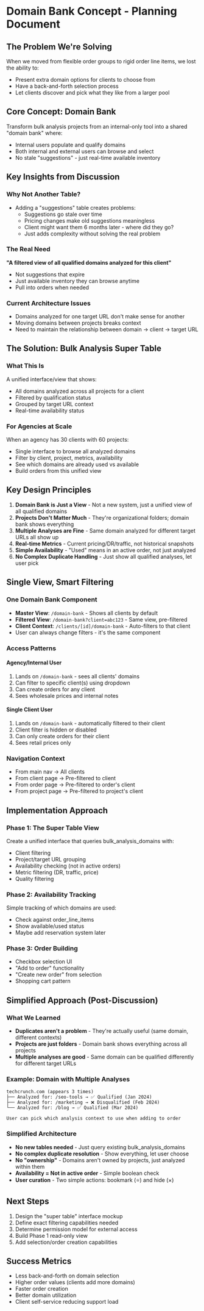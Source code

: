 # Domain Bank Concept - Planning Document

## The Problem We're Solving
When we moved from flexible order groups to rigid order line items, we lost the ability to:
- Present extra domain options for clients to choose from
- Have a back-and-forth selection process
- Let clients discover and pick what they like from a larger pool

## Core Concept: Domain Bank
Transform bulk analysis projects from an internal-only tool into a shared "domain bank" where:
- Internal users populate and qualify domains
- Both internal and external users can browse and select
- No stale "suggestions" - just real-time available inventory

## Key Insights from Discussion

### Why Not Another Table?
- Adding a "suggestions" table creates problems:
  - Suggestions go stale over time
  - Pricing changes make old suggestions meaningless
  - Client might want them 6 months later - where did they go?
  - Just adds complexity without solving the real problem

### The Real Need
**"A filtered view of all qualified domains analyzed for this client"**
- Not suggestions that expire
- Just available inventory they can browse anytime
- Pull into orders when needed

### Current Architecture Issues
- Domains analyzed for one target URL don't make sense for another
- Moving domains between projects breaks context
- Need to maintain the relationship between domain → client → target URL

## The Solution: Bulk Analysis Super Table

### What This Is
A unified interface/view that shows:
- All domains analyzed across all projects for a client
- Filtered by qualification status
- Grouped by target URL context
- Real-time availability status

### For Agencies at Scale
When an agency has 30 clients with 60 projects:
- Single interface to browse all analyzed domains
- Filter by client, project, metrics, availability
- See which domains are already used vs available
- Build orders from this unified view

## Key Design Principles

1. **Domain Bank is Just a View** - Not a new system, just a unified view of all qualified domains
2. **Projects Don't Matter Much** - They're organizational folders; domain bank shows everything
3. **Multiple Analyses are Fine** - Same domain analyzed for different target URLs all show up
4. **Real-time Metrics** - Current pricing/DR/traffic, not historical snapshots
5. **Simple Availability** - "Used" means in an active order, not just analyzed
6. **No Complex Duplicate Handling** - Just show all qualified analyses, let user pick

## Single View, Smart Filtering

### One Domain Bank Component
- **Master View**: `/domain-bank` - Shows all clients by default
- **Filtered View**: `/domain-bank?client=abc123` - Same view, pre-filtered
- **Client Context**: `/clients/[id]/domain-bank` - Auto-filters to that client
- User can always change filters - it's the same component

### Access Patterns

#### Agency/Internal User
1. Lands on `/domain-bank` - sees all clients' domains
2. Can filter to specific client(s) using dropdown
3. Can create orders for any client
4. Sees wholesale prices and internal notes

#### Single Client User  
1. Lands on `/domain-bank` - automatically filtered to their client
2. Client filter is hidden or disabled
3. Can only create orders for their client
4. Sees retail prices only

### Navigation Context
- From main nav → All clients
- From client page → Pre-filtered to client
- From order page → Pre-filtered to order's client
- From project page → Pre-filtered to project's client

## Implementation Approach

### Phase 1: The Super Table View
Create a unified interface that queries bulk_analysis_domains with:
- Client filtering
- Project/target URL grouping
- Availability checking (not in active orders)
- Metric filtering (DR, traffic, price)
- Quality filtering

### Phase 2: Availability Tracking
Simple tracking of which domains are used:
- Check against order_line_items
- Show available/used status
- Maybe add reservation system later

### Phase 3: Order Building
- Checkbox selection UI
- "Add to order" functionality
- "Create new order" from selection
- Shopping cart pattern

## Simplified Approach (Post-Discussion)

### What We Learned
- **Duplicates aren't a problem** - They're actually useful (same domain, different contexts)
- **Projects are just folders** - Domain bank shows everything across all projects
- **Multiple analyses are good** - Same domain can be qualified differently for different target URLs

### Example: Domain with Multiple Analyses
```
techcrunch.com (appears 3 times)
├── Analyzed for: /seo-tools → ✅ Qualified (Jan 2024)
├── Analyzed for: /marketing → ❌ Disqualified (Feb 2024)  
└── Analyzed for: /blog → ✅ Qualified (Mar 2024)

User can pick which analysis context to use when adding to order
```

### Simplified Architecture
- **No new tables needed** - Just query existing bulk_analysis_domains
- **No complex duplicate resolution** - Show everything, let user choose
- **No "ownership"** - Domains aren't owned by projects, just analyzed within them
- **Availability = Not in active order** - Simple boolean check
- **User curation** - Two simple actions: bookmark (⭐) and hide (×)

## Next Steps

1. Design the "super table" interface mockup
2. Define exact filtering capabilities needed
3. Determine permission model for external access
4. Build Phase 1 read-only view
5. Add selection/order creation capabilities

## Success Metrics

- Less back-and-forth on domain selection
- Higher order values (clients add more domains)
- Faster order creation
- Better domain utilization
- Client self-service reducing support load